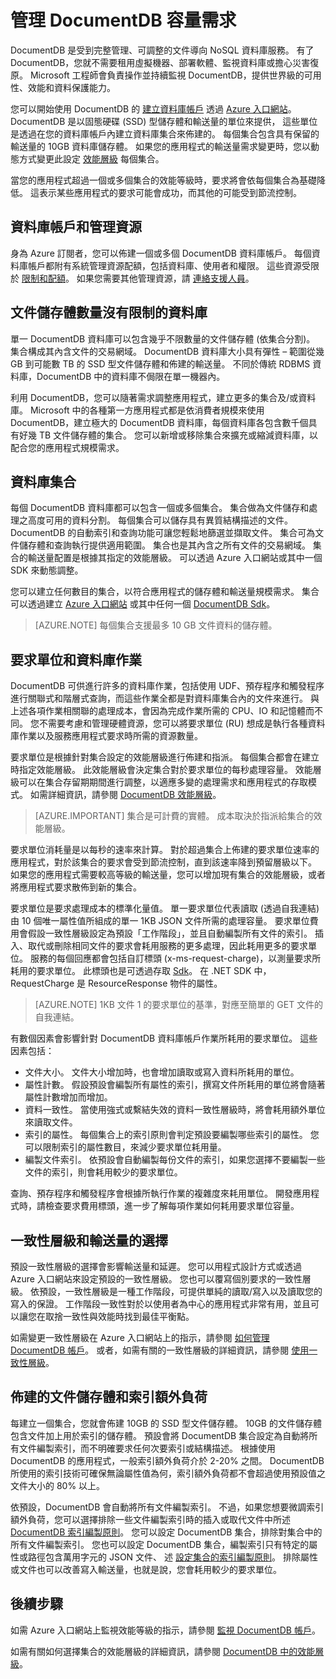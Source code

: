 <properties 
    pageTitle="管理 DocumentDB 容量 | Microsoft Azure" 
    description="了解如何調整 DocumentDB，以符合應用程式的容量需求。" 
    services="documentdb" 
    authors="mimig1" 
    manager="jhubbard" 
    editor="cgronlun" 
    documentationCenter=""/>

<tags 
    ms.service="documentdb" 
    ms.workload="data-services" 
    ms.tgt_pltfrm="na" 
    ms.devlang="na" 
    ms.topic="article" 
    ms.date="10/28/2015" 
    ms.author="mimig"/>

# 管理 DocumentDB 容量需求
DocumentDB 是受到完整管理、可調整的文件導向 NoSQL 資料庫服務。  有了 DocumentDB，您就不需要租用虛擬機器、部署軟體、監視資料庫或擔心災害復原。 Microsoft 工程師會負責操作並持續監視 DocumentDB，提供世界級的可用性、效能和資料保護能力。  

您可以開始使用 DocumentDB 的 [建立資料庫帳戶](documentdb-create-account.md) 透過 [Azure 入口網站](https://portal.azure.com/)。 DocumentDB 是以固態硬碟 (SSD) 型儲存體和輸送量的單位來提供， 這些單位是透過在您的資料庫帳戶內建立資料庫集合來佈建的。 每個集合包含具有保留的輸送量的 10GB 資料庫儲存體。 如果您的應用程式的輸送量需求變更時，您以動態方式變更此設定 [效能層級](documentdb-performance-levels.md) 每個集合。  

當您的應用程式超過一個或多個集合的效能等級時，要求將會依每個集合為基礎降低。 這表示某些應用程式的要求可能會成功，而其他的可能受到節流控制。

## 資料庫帳戶和管理資源
身為 Azure 訂閱者，您可以佈建一個或多個 DocumentDB 資料庫帳戶。 每個資料庫帳戶都附有系統管理資源配額，包括資料庫、使用者和權限。 這些資源受限於 [限制和配額](documentdb-limits.md)。 如果您需要其他管理資源，請 [連絡支援人員](documentdb-increase-limits.md)。   

## 文件儲存體數量沒有限制的資料庫
單一 DocumentDB 資料庫可以包含幾乎不限數量的文件儲存體 (依集合分割)。 集合構成其內含文件的交易網域。 DocumentDB 資料庫大小具有彈性 – 範圍從幾 GB 到可能數 TB 的 SSD 型文件儲存體和佈建的輸送量。 不同於傳統 RDBMS 資料庫，DocumentDB 中的資料庫不侷限在單一機器內。   

利用 DocumentDB，您可以隨著需求調整應用程式，建立更多的集合及/或資料庫。 Microsoft 中的各種第一方應用程式都是依消費者規模來使用 DocumentDB，建立極大的 DocumentDB 資料庫，每個資料庫各包含數千個具有好幾 TB 文件儲存體的集合。 您可以新增或移除集合來擴充或縮減資料庫，以配合您的應用程式規模需求。 

## 資料庫集合
每個 DocumentDB 資料庫都可以包含一個或多個集合。 集合做為文件儲存和處理之高度可用的資料分割。 每個集合可以儲存具有異質結構描述的文件。 DocumentDB 的自動索引和查詢功能可讓您輕鬆地篩選並擷取文件。 集合可為文件儲存體和查詢執行提供適用範圍。 集合也是其內含之所有文件的交易網域。 集合的輸送量配置是根據其指定的效能層級。  可以透過 Azure 入口網站或其中一個 SDK 來動態調整。 

您可以建立任何數目的集合，以符合應用程式的儲存體和輸送量規模需求。 集合可以透過建立 [Azure 入口網站](https://portal.azure.com/) 或其中任何一個 [DocumentDB Sdk](https://msdn.microsoft.com/library/azure/dn781482.aspx)。   

>[AZURE.NOTE] 每個集合支援最多 10 GB 文件資料的儲存體。 
 
## 要求單位和資料庫作業
DocumentDB 可供進行許多的資料庫作業，包括使用 UDF、預存程序和觸發程序進行關聯式和階層式查詢，而這些作業全都是對資料庫集合內的文件來進行。 與上述各項作業相關聯的處理成本，會因為完成作業所需的 CPU、IO 和記憶體而不同。 您不需要考慮和管理硬體資源，您可以將要求單位 (RU) 想成是執行各種資料庫作業以及服務應用程式要求時所需的資源數量。

要求單位是根據針對集合設定的效能層級進行佈建和指派。 每個集合都會在建立時指定效能層級。 此效能層級會決定集合對於要求單位的每秒處理容量。 效能層級可以在集合存留期期間進行調整，以適應多變的處理需求和應用程式的存取模式。 如需詳細資訊，請參閱 [DocumentDB 效能層級](documentdb-performance-levels.md)。 

>[AZURE.IMPORTANT] 集合是可計費的實體。 成本取決於指派給集合的效能層級。 

要求單位消耗量是以每秒的速率來計算。 對於超過集合上佈建的要求單位速率的應用程式，對於該集合的要求會受到節流控制，直到該速率降到預留層級以下。 如果您的應用程式需要較高等級的輸送量，您可以增加現有集合的效能層級，或者將應用程式要求散佈到新的集合。

要求單位是要求處理成本的標準化量值。 單一要求單位代表讀取 (透過自我連結) 由 10 個唯一屬性值所組成的單一 1KB JSON 文件所需的處理容量。 要求單位費用會假設一致性層級設定為預設「工作階段」，並且自動編製所有文件的索引。 插入、取代或刪除相同文件的要求會耗用服務的更多處理，因此耗用更多的要求單位。 服務的每個回應都會包括自訂標頭 (x-ms-request-charge)，以測量要求所耗用的要求單位。 此標頭也是可透過存取 [Sdk](https://msdn.microsoft.com/library/azure/dn781482.aspx)。 在 .NET SDK 中，RequestCharge 是 ResourceResponse 物件的屬性。

>[AZURE.NOTE] 1KB 文件 1 的要求單位的基準，對應至簡單的 GET 文件的自我連結。 

有數個因素會影響針對 DocumentDB 資料庫帳戶作業所耗用的要求單位。 這些因素包括：

- 文件大小。 文件大小增加時，也會增加讀取或寫入資料所耗用的單位。
- 屬性計數。 假設預設會編製所有屬性的索引，撰寫文件所耗用的單位將會隨著屬性計數增加而增加。
- 資料一致性。 當使用強式或繫結失效的資料一致性層級時，將會耗用額外單位來讀取文件。
- 索引的屬性。 每個集合上的索引原則會判定預設要編製哪些索引的屬性。 您可以限制索引的屬性數目，來減少要求單位耗用量。 
- 編製文件索引。 依預設會自動編製每份文件的索引，如果您選擇不要編製一些文件的索引，則會耗用較少的要求單位。

查詢、預存程序和觸發程序會根據所執行作業的複雜度來耗用單位。 開發應用程式時，請檢查要求費用標頭，進一步了解每項作業如何耗用要求單位容量。  

## 一致性層級和輸送量的選擇
預設一致性層級的選擇會影響輸送量和延遲。 您可以用程式設計方式或透過 Azure 入口網站來設定預設的一致性層級。 您也可以覆寫個別要求的一致性層級。 依預設，一致性層級是一種工作階段，可提供單純的讀取/寫入以及讀取您的寫入的保證。 工作階段一致性對於以使用者為中心的應用程式非常有用，並且可以讓您在取捨一致性與效能時找到最佳平衡點。    

如需變更一致性層級在 Azure 入口網站上的指示，請參閱 [如何管理 DocumentDB 帳戶](documentdb-manage-account.md#consistency)。 或者，如需有關的一致性層級的詳細資訊，請參閱 [使用一致性層級](documentdb-consistency-levels.md)。

## 佈建的文件儲存體和索引額外負荷
每建立一個集合，您就會佈建 10GB 的 SSD 型文件儲存體。 10GB 的文件儲存體包含文件加上用於索引的儲存體。 預設會將 DocumentDB 集合設定為自動將所有文件編製索引，而不明確要求任何次要索引或結構描述。 根據使用 DocumentDB 的應用程式，一般索引額外負荷介於 2-20% 之間。 DocumentDB 所使用的索引技術可確保無論屬性值為何，索引額外負荷都不會超過使用預設值之文件大小的 80% 以上。 

依預設，DocumentDB 會自動將所有文件編製索引。 不過，如果您想要微調索引額外負荷，您可以選擇排除一些文件編製索引時的插入或取代文件中所述 [DocumentDB 索引編製原則](documentdb-indexing-policies.md)。 您可以設定 DocumentDB 集合，排除對集合中的所有文件編製索引。 您也可以設定 DocumentDB 集合，編製索引只有特定的屬性或路徑包含萬用字元的 JSON 文件、 述 [設定集合的索引編製原則](documentdb-indexing-policies.md#configuring-the-indexing-policy-of-a-collection)。 排除屬性或文件也可以改善寫入輸送量，也就是說，您會耗用較少的要求單位。   
 
## 後續步驟
如需 Azure 入口網站上監視效能等級的指示，請參閱 [監視 DocumentDB 帳戶](documentdb-monitor-accounts.md)。

如需有關如何選擇集合的效能層級的詳細資訊，請參閱 [DocumentDB 中的效能層級](documentdb-performance-levels)。
 
